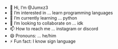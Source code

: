 - 👋 Hi, I’m @Jumxz3
- 👀 I’m interested in ... learn programming languages
- 🌱 I’m currently learning ... python
- 💞️ I’m looking to collaborate on ... idk
- 📫 How to reach me ... instagram or discord
- 😄 Pronouns: ... he/him
- ⚡ Fun fact: I know sign language

<!---
Jumxz3/Jumxz3 is a ✨ special ✨ repository because its `README.md` (this file) appears on your GitHub profile.
You can click the Preview link to take a look at your changes.
--->
